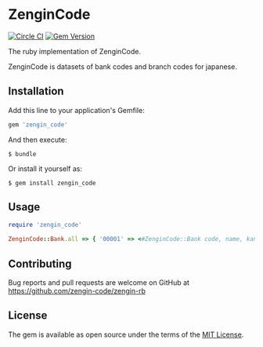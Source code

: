 # ZenginCode

[![Circle CI](https://img.shields.io/circleci/project/zengin-code/zengin-rb.svg)](https://circleci.com/gh/zengin-code/zengin-rb)
[![Gem Version](https://badge.fury.io/rb/zengin_code.svg)](http://badge.fury.io/rb/zengin_code)

The ruby implementation of ZenginCode.

ZenginCode is datasets of bank codes and branch codes for japanese.

## Installation

Add this line to your application's Gemfile:

```ruby
gem 'zengin_code'
```

And then execute:

    $ bundle

Or install it yourself as:

    $ gem install zengin_code

## Usage

```ruby
require 'zengin_code'

ZenginCode::Bank.all => { '00001' => <#ZenginCode::Bank code, name, kana, hira, roma ... >, .... }
```

## Contributing

Bug reports and pull requests are welcome on GitHub at https://github.com/zengin-code/zengin-rb


## License

The gem is available as open source under the terms of the [MIT License](http://opensource.org/licenses/MIT).

